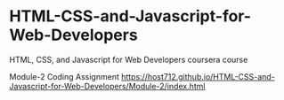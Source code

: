 # HTML-CSS-and-Javascript-for-Web-Developers
HTML, CSS, and Javascript for Web Developers coursera course

Module-2 Coding Assignment https://host712.github.io/HTML-CSS-and-Javascript-for-Web-Developers/Module-2/index.html
